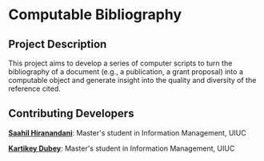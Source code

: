 # Computable Bibliography
## Project Description  
This project aims to develop a series of computer scripts to turn the bibliography of a document (e.g., a publication, a grant proposal) into a computable object and generate insight into the quality and diversity of the reference cited. 

## Contributing Developers
[**Saahil Hiranandani**](https://www.linkedin.com/in/saahil-hiranandani/): Master's student in Information Management, UIUC

[**Kartikey Dubey**](https://www.linkedin.com/in/kartikey-dubey/): Master's student in Information Management, UIUC

